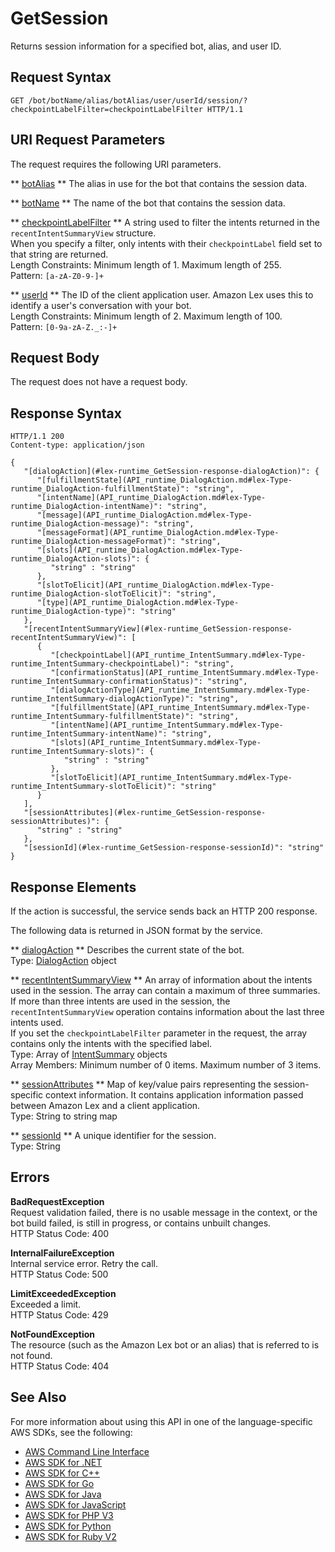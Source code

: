 # GetSession<a name="API_runtime_GetSession"></a>

Returns session information for a specified bot, alias, and user ID\.

## Request Syntax<a name="API_runtime_GetSession_RequestSyntax"></a>

```
GET /bot/botName/alias/botAlias/user/userId/session/?checkpointLabelFilter=checkpointLabelFilter HTTP/1.1
```

## URI Request Parameters<a name="API_runtime_GetSession_RequestParameters"></a>

The request requires the following URI parameters\.

 ** [botAlias](#API_runtime_GetSession_RequestSyntax) **   <a name="lex-runtime_GetSession-request-botAlias"></a>
The alias in use for the bot that contains the session data\.

 ** [botName](#API_runtime_GetSession_RequestSyntax) **   <a name="lex-runtime_GetSession-request-botName"></a>
The name of the bot that contains the session data\.

 ** [checkpointLabelFilter](#API_runtime_GetSession_RequestSyntax) **   <a name="lex-runtime_GetSession-request-checkpointLabelFilter"></a>
A string used to filter the intents returned in the `recentIntentSummaryView` structure\.   
When you specify a filter, only intents with their `checkpointLabel` field set to that string are returned\.  
Length Constraints: Minimum length of 1\. Maximum length of 255\.  
Pattern: `[a-zA-Z0-9-]+` 

 ** [userId](#API_runtime_GetSession_RequestSyntax) **   <a name="lex-runtime_GetSession-request-userId"></a>
The ID of the client application user\. Amazon Lex uses this to identify a user's conversation with your bot\.   
Length Constraints: Minimum length of 2\. Maximum length of 100\.  
Pattern: `[0-9a-zA-Z._:-]+` 

## Request Body<a name="API_runtime_GetSession_RequestBody"></a>

The request does not have a request body\.

## Response Syntax<a name="API_runtime_GetSession_ResponseSyntax"></a>

```
HTTP/1.1 200
Content-type: application/json

{
   "[dialogAction](#lex-runtime_GetSession-response-dialogAction)": { 
      "[fulfillmentState](API_runtime_DialogAction.md#lex-Type-runtime_DialogAction-fulfillmentState)": "string",
      "[intentName](API_runtime_DialogAction.md#lex-Type-runtime_DialogAction-intentName)": "string",
      "[message](API_runtime_DialogAction.md#lex-Type-runtime_DialogAction-message)": "string",
      "[messageFormat](API_runtime_DialogAction.md#lex-Type-runtime_DialogAction-messageFormat)": "string",
      "[slots](API_runtime_DialogAction.md#lex-Type-runtime_DialogAction-slots)": { 
         "string" : "string" 
      },
      "[slotToElicit](API_runtime_DialogAction.md#lex-Type-runtime_DialogAction-slotToElicit)": "string",
      "[type](API_runtime_DialogAction.md#lex-Type-runtime_DialogAction-type)": "string"
   },
   "[recentIntentSummaryView](#lex-runtime_GetSession-response-recentIntentSummaryView)": [ 
      { 
         "[checkpointLabel](API_runtime_IntentSummary.md#lex-Type-runtime_IntentSummary-checkpointLabel)": "string",
         "[confirmationStatus](API_runtime_IntentSummary.md#lex-Type-runtime_IntentSummary-confirmationStatus)": "string",
         "[dialogActionType](API_runtime_IntentSummary.md#lex-Type-runtime_IntentSummary-dialogActionType)": "string",
         "[fulfillmentState](API_runtime_IntentSummary.md#lex-Type-runtime_IntentSummary-fulfillmentState)": "string",
         "[intentName](API_runtime_IntentSummary.md#lex-Type-runtime_IntentSummary-intentName)": "string",
         "[slots](API_runtime_IntentSummary.md#lex-Type-runtime_IntentSummary-slots)": { 
            "string" : "string" 
         },
         "[slotToElicit](API_runtime_IntentSummary.md#lex-Type-runtime_IntentSummary-slotToElicit)": "string"
      }
   ],
   "[sessionAttributes](#lex-runtime_GetSession-response-sessionAttributes)": { 
      "string" : "string" 
   },
   "[sessionId](#lex-runtime_GetSession-response-sessionId)": "string"
}
```

## Response Elements<a name="API_runtime_GetSession_ResponseElements"></a>

If the action is successful, the service sends back an HTTP 200 response\.

The following data is returned in JSON format by the service\.

 ** [dialogAction](#API_runtime_GetSession_ResponseSyntax) **   <a name="lex-runtime_GetSession-response-dialogAction"></a>
Describes the current state of the bot\.  
Type: [DialogAction](API_runtime_DialogAction.md) object

 ** [recentIntentSummaryView](#API_runtime_GetSession_ResponseSyntax) **   <a name="lex-runtime_GetSession-response-recentIntentSummaryView"></a>
An array of information about the intents used in the session\. The array can contain a maximum of three summaries\. If more than three intents are used in the session, the `recentIntentSummaryView` operation contains information about the last three intents used\.  
If you set the `checkpointLabelFilter` parameter in the request, the array contains only the intents with the specified label\.  
Type: Array of [IntentSummary](API_runtime_IntentSummary.md) objects  
Array Members: Minimum number of 0 items\. Maximum number of 3 items\.

 ** [sessionAttributes](#API_runtime_GetSession_ResponseSyntax) **   <a name="lex-runtime_GetSession-response-sessionAttributes"></a>
Map of key/value pairs representing the session\-specific context information\. It contains application information passed between Amazon Lex and a client application\.  
Type: String to string map

 ** [sessionId](#API_runtime_GetSession_ResponseSyntax) **   <a name="lex-runtime_GetSession-response-sessionId"></a>
A unique identifier for the session\.  
Type: String

## Errors<a name="API_runtime_GetSession_Errors"></a>

 **BadRequestException**   
 Request validation failed, there is no usable message in the context, or the bot build failed, is still in progress, or contains unbuilt changes\.   
HTTP Status Code: 400

 **InternalFailureException**   
Internal service error\. Retry the call\.  
HTTP Status Code: 500

 **LimitExceededException**   
Exceeded a limit\.  
HTTP Status Code: 429

 **NotFoundException**   
The resource \(such as the Amazon Lex bot or an alias\) that is referred to is not found\.  
HTTP Status Code: 404

## See Also<a name="API_runtime_GetSession_SeeAlso"></a>

For more information about using this API in one of the language\-specific AWS SDKs, see the following:
+  [AWS Command Line Interface](https://docs.aws.amazon.com/goto/aws-cli/runtime.lex-2016-11-28/GetSession) 
+  [AWS SDK for \.NET](https://docs.aws.amazon.com/goto/DotNetSDKV3/runtime.lex-2016-11-28/GetSession) 
+  [AWS SDK for C\+\+](https://docs.aws.amazon.com/goto/SdkForCpp/runtime.lex-2016-11-28/GetSession) 
+  [AWS SDK for Go](https://docs.aws.amazon.com/goto/SdkForGoV1/runtime.lex-2016-11-28/GetSession) 
+  [AWS SDK for Java](https://docs.aws.amazon.com/goto/SdkForJava/runtime.lex-2016-11-28/GetSession) 
+  [AWS SDK for JavaScript](https://docs.aws.amazon.com/goto/AWSJavaScriptSDK/runtime.lex-2016-11-28/GetSession) 
+  [AWS SDK for PHP V3](https://docs.aws.amazon.com/goto/SdkForPHPV3/runtime.lex-2016-11-28/GetSession) 
+  [AWS SDK for Python](https://docs.aws.amazon.com/goto/boto3/runtime.lex-2016-11-28/GetSession) 
+  [AWS SDK for Ruby V2](https://docs.aws.amazon.com/goto/SdkForRubyV2/runtime.lex-2016-11-28/GetSession) 